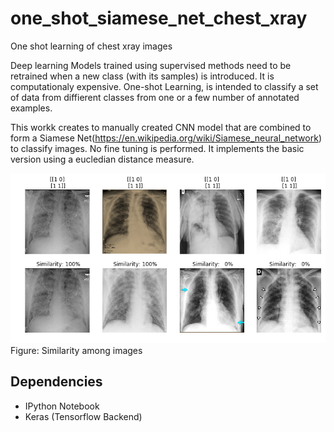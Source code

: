 # one_shot_siamese_net_chest_xray
One shot learning of chest xray images

Deep learning Models trained using supervised methods need to be retrained when a new class (with its samples) is introduced. It is  computationaly expensive. One-shot Learning,  is intended to classify a set of data from diffierent classes from one or a few number of annotated examples.

This workk creates to manually created CNN model that are combined to form a Siamese Net(https://en.wikipedia.org/wiki/Siamese_neural_network) to classify images.
No fine tuning is performed. It implements the basic version using a eucledian distance measure. 

![similarity](/images/similarity.png)
Figure: Similarity among images


## Dependencies
* IPython Notebook
* Keras (Tensorflow Backend)

